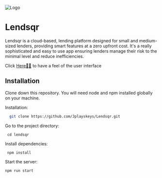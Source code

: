 ![Logo]('./src/data/images/Company.jpg)
# Lendsqr

Lendsqr is a cloud-based, lending platform designed for small and medium-sized lenders, providing smart features at a zero upfront cost. It's a really sophisticated and easy to use app ensuring lenders manage their risk to the minimal level and reduce inefficiencies.

Click [Here🚀🚀](https://adeniyijoshua-lendsqr-fe-test.vercel.app/) to have a feel of the user interface

## Installation
Clone down this repository. You will need node and npm installed globally on your machine.

Installation:

```bash
  git clone https://github.com/Jplayskeys/Lendsqr.git
```

Go to the project directory:

 ` cd lendsqr`


Install dependencies:

 ` npm install`


Start the server:

  `npm run start`



